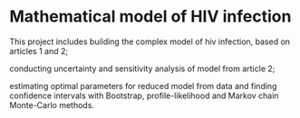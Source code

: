 # Mathematical model of HIV infection
This  project includes building the complex model of hiv infection, based on articles 1 and 2;

conducting uncertainty and sensitivity analysis of model from article 2;

estimating optimal parameters for reduced model from data and finding confidence intervals with Bootstrap, profile-likelihood and Markov chain Monte-Carlo methods.
